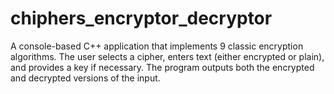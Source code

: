 # chiphers_encryptor_decryptor
A console-based C++ application that implements 9 classic encryption algorithms. The user selects a cipher, enters text (either encrypted or plain), and provides a key if necessary. The program outputs both the encrypted and decrypted versions of the input.
